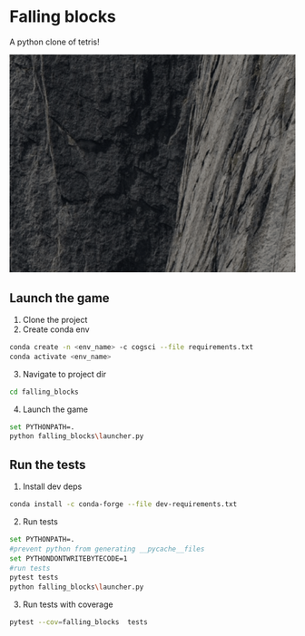 # Falling blocks

A python clone of tetris!

![](gameplay.gif)

## Launch the game
1. Clone the project
2. Create conda env
```bash
conda create -n <env_name> -c cogsci --file requirements.txt
conda activate <env_name>
```
3. Navigate to project dir
```bash
cd falling_blocks
```
4. Launch the game
```bash
set PYTHONPATH=.
python falling_blocks\launcher.py
```

## Run the tests
1. Install dev deps
```bash
conda install -c conda-forge --file dev-requirements.txt
```
2. Run tests
```bash
set PYTHONPATH=.
#prevent python from generating __pycache__files
set PYTHONDONTWRITEBYTECODE=1
#run tests
pytest tests
python falling_blocks\launcher.py
```
3. Run tests with coverage
```bash
pytest --cov=falling_blocks  tests
```
